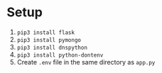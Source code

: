 # Setup

1. `pip3 install flask`
2. `pip3 install pymongo`
3. `pip3 install dnspython`
4. `pip3 install python-dontenv`
5. Create `.env` file in the same directory as `app.py`